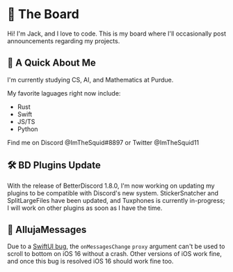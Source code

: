 # 📰 The Board 
Hi! I'm Jack, and I love to code. This is my board where I'll occasionally post announcements regarding my projects.

## 👋 A Quick About Me
I'm currently studying CS, AI, and Mathematics at Purdue. 

My favorite laguages right now include:
- Rust
- Swift
- JS/TS
- Python

Find me on Discord @ImTheSquid#8897 or Twitter @ImTheSquid11

## 🛠 BD Plugins Update
With the release of BetterDiscord 1.8.0, I'm now working on updating my plugins to be compatible with Discord's new system. StickerSnatcher and SplitLargeFiles have been updated, and Tuxphones is currently in-progress; I will work on other plugins as soon as I have the time.

## 💬 AllujaMessages
Due to a [SwiftUI bug](https://developer.apple.com/forums/thread/712510), the `onMessagesChange` `proxy` argument can't be used to scroll to bottom on iOS 16 without a crash. Other versions of iOS work fine, and once this bug is resolved iOS 16 should work fine too.

<!--
**ImTheSquid/ImTheSquid** is a ✨ _special_ ✨ repository because its `README.md` (this file) appears on your GitHub profile.

Here are some ideas to get you started:

- 🔭 I’m currently working on ...
- 🌱 I’m currently learning ...
- 👯 I’m looking to collaborate on ...
- 🤔 I’m looking for help with ...
- 💬 Ask me about ...
- 📫 How to reach me: ...
- 😄 Pronouns: ...
- ⚡ Fun fact: ...
-->
